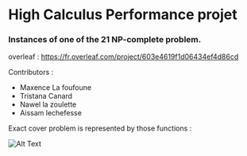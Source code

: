 # High Calculus Performance projet

### Instances of one of the 21 NP-complete problem.

overleaf : https://fr.overleaf.com/project/603e4619f1d06434ef4d86cd

Contributors : 

* Maxence La foufoune
* Tristana Canard
* Nawel la zoulette
* Aissam lechefesse

Exact cover problem is represented by those functions : 

![Alt Text](https://github.com/Aissam08/Tetris/blob/main/Help_func_visu.jpg)
